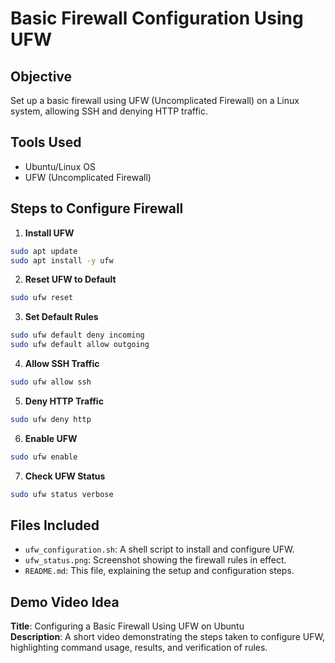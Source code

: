 # Basic Firewall Configuration Using UFW

## Objective

Set up a basic firewall using UFW (Uncomplicated Firewall) on a Linux system, allowing SSH and denying HTTP traffic.

## Tools Used

- Ubuntu/Linux OS
- UFW (Uncomplicated Firewall)

## Steps to Configure Firewall

1. **Install UFW**

```bash
sudo apt update
sudo apt install -y ufw
```

2. **Reset UFW to Default**

```bash
sudo ufw reset
```

3. **Set Default Rules**

```bash
sudo ufw default deny incoming
sudo ufw default allow outgoing
```

4. **Allow SSH Traffic**

```bash
sudo ufw allow ssh
```

5. **Deny HTTP Traffic**

```bash
sudo ufw deny http
```

6. **Enable UFW**

```bash
sudo ufw enable
```

7. **Check UFW Status**

```bash
sudo ufw status verbose
```

## Files Included

- `ufw_configuration.sh`: A shell script to install and configure UFW.
- `ufw_status.png`: Screenshot showing the firewall rules in effect.
- `README.md`: This file, explaining the setup and configuration steps.

## Demo Video Idea

**Title**: Configuring a Basic Firewall Using UFW on Ubuntu\
**Description**: A short video demonstrating the steps taken to configure UFW, highlighting command usage, results, and verification of rules.

